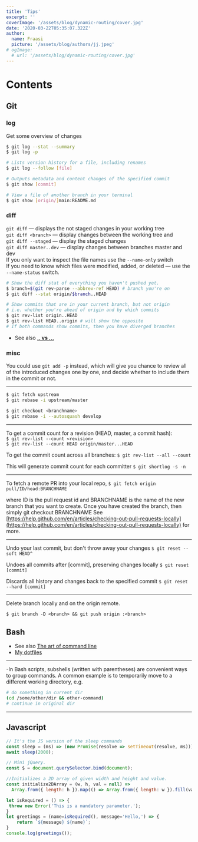 ```yaml
---
title: 'Tips'
excerpt: ''
coverImage: '/assets/blog/dynamic-routing/cover.jpg'
date: '2020-03-22T05:35:07.322Z'
author:
  name: Fraasi
  picture: '/assets/blog/authors/jj.jpeg'
# ogImage:
  # url: '/assets/blog/dynamic-routing/cover.jpg'
---
```


# Contents

## Git

### log

Get some overview of changes
```bash
$ git log --stat --summary
$ git log -p

# Lists version history for a file, including renames
$ git log --follow [file]

# Outputs metadata and content changes of the specified commit
$ git show [commit]

# View a file of another branch in your terminal
$ git show [origin/]main:README.md
```

### diff

`git diff` — displays the not staged changes in your working tree  
`git diff <branch>` — display changes between the working tree and <branch>  
`git diff --staged` — display the staged changes  
`git diff master..dev` — display changes between branches master and dev  
If you only want to inspect the file names use the `--name-only` switch  
If you need to know which files were modified, added, or deleted — use the `--name-status` switch.

```bash
# Show the diff stat of everything you haven't pushed yet.
$ branch=$(git rev-parse --abbrev-ref HEAD) # branch you're on
$ git diff --stat origin/$branch..HEAD
```
```bash
# Show commits that are in your current branch, but not origin
# i.e. whether you're ahead of origin and by which commits
$ git rev-list origin..HEAD
$ git rev-list HEAD..origin # will show the opposite
# If both commands show commits, then you have diverged branches
```

* See also **[.. vs ...](https://stackoverflow.com/questions/7251477/what-are-the-differences-between-double-dot-and-triple-dot-in-git-dif)**

### misc

You could use `git add -p` instead, which will give you chance to review all of the introduced changes one by one, and decide whether to include them in the commit or not.

---
```bash
$ git fetch upstream
$ git rebase -i upstream/master

$ git checkout <branchname>
$ git rebase -i --autosquash develop
```

---
To get a commit count for a revision (HEAD, master, a commit hash):  
`$ git rev-list --count <revision>`  
`$ git rev-list --count HEAD origin/master...HEAD`

To get the commit count across all branches:
`$ git rev-list --all --count`

This will generate commit count for each committer
`$ git shortlog -s -n`

---
To fetch a remote PR into your local repo,
`$ git fetch origin pull/ID/head:BRANCHNAME`

where ID is the pull request id and BRANCHNAME is the name of the new branch that you want to create. Once you have created the branch, then simply git checkout BRANCHNAME
See [https://help.github.com/en/articles/checking-out-pull-requests-locally](https://help.github.com/en/articles/checking-out-pull-requests-locally) for more.

---
Undo your last commit, but don't throw away your changes
`$ git reset --soft HEAD^`

Undoes all commits after [commit], preserving changes locally
`$ git reset [commit]`

Discards all history and changes back to the specified commit
`$ git reset --hard [commit]`

---
Delete branch locally and on the origin remote.

`$ git branch -D <branch> && git push origin :<branch>`


## Bash

* See also [The art of command line](https://github.com/jlevy/the-art-of-command-line)
* [My dotfiles](https://github.com/fraasi/dotfiles)

---
-In Bash scripts, subshells (written with parentheses) are convenient ways to group commands. A common example is to temporarily move to a different working directory, e.g.
```bash
# do something in current dir
(cd /some/other/dir && other-command)
# continue in original dir
```
---
## Javascript

```js
// It's the JS version of the sleep commands
const sleep = (ms) => (new Promise(resolve => setTimeout(resolve, ms)));
await sleep(2000); 

// Mini jQuery.
const $ = document.querySelector.bind(document);

//Initializes a 2D array of given width and height and value.
const initialize2DArray = (w, h, val = null) =>
  Array.from({ length: h }).map(() => Array.from({ length: w }).fill(val));
```
```js
let isRequired = () => {
 throw new Error('This is a mandatory parameter.');
}
let greetings = (name=isRequired(), message='Hello,') => {
    return `${message} ${name}`;
}
console.log(greetings());
```

